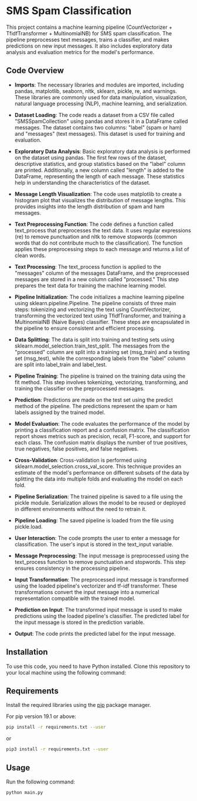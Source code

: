 # SMS Spam Classification

This project contains a machine learning pipeline (CountVectorizer + TfidfTransformer + MultinomialNB) for SMS spam classification. The pipeline preprocesses text messages, trains a classifier, and makes predictions on new input messages. It also includes exploratory data analysis and evaluation metrics for the model's performance.

## Code Overview

- **Imports**: The necessary libraries and modules are imported, including pandas, matplotlib, seaborn, nltk, sklearn, pickle, re, and warnings. These libraries are commonly used for data manipulation, visualization, natural language processing (NLP), machine learning, and serialization.
  
- **Dataset Loading**: The code reads a dataset from a CSV file called "SMSSpamCollection" using pandas and stores it in a DataFrame called messages. The dataset contains two columns: "label" (spam or ham) and "messages" (text messages). This dataset is used for training and evaluation.
  
- **Exploratory Data Analysis**: Basic exploratory data analysis is performed on the dataset using pandas. The first few rows of the dataset, descriptive statistics, and group statistics based on the "label" column are printed. Additionally, a new column called "length" is added to the DataFrame, representing the length of each message. These statistics help in understanding the characteristics of the dataset.

- **Message Length Visualization**: The code uses matplotlib to create a histogram plot that visualizes the distribution of message lengths. This provides insights into the length distribution of spam and ham messages.

- **Text Preprocessing Function**: The code defines a function called text_process that preprocesses the text data. It uses regular expressions (re) to remove punctuation and nltk to remove stopwords (common words that do not contribute much to the classification). The function applies these preprocessing steps to each message and returns a list of clean words.

- **Text Processing**: The text_process function is applied to the "messages" column of the messages DataFrame, and the preprocessed messages are stored in a new column called "processed." This step prepares the text data for training the machine learning model.

- **Pipeline Initialization**: The code initializes a machine learning pipeline using sklearn.pipeline.Pipeline. The pipeline consists of three main steps: tokenizing and vectorizing the text using CountVectorizer, transforming the vectorized text using TfidfTransformer, and training a MultinomialNB (Naive Bayes) classifier. These steps are encapsulated in the pipeline to ensure consistent and efficient processing.

- **Data Splitting**: The data is split into training and testing sets using sklearn.model_selection.train_test_split. The messages from the "processed" column are split into a training set (msg_train) and a testing set (msg_test), while the corresponding labels from the "label" column are split into label_train and label_test.

- **Pipeline Training**: The pipeline is trained on the training data using the fit method. This step involves tokenizing, vectorizing, transforming, and training the classifier on the preprocessed messages.

- **Prediction**: Predictions are made on the test set using the predict method of the pipeline. The predictions represent the spam or ham labels assigned by the trained model.

- **Model Evaluation**: The code evaluates the performance of the model by printing a classification report and a confusion matrix. The classification report shows metrics such as precision, recall, F1-score, and support for each class. The confusion matrix displays the number of true positives, true negatives, false positives, and false negatives.

- **Cross-Validation**: Cross-validation is performed using sklearn.model_selection.cross_val_score. This technique provides an estimate of the model's performance on different subsets of the data by splitting the data into multiple folds and evaluating the model on each fold.

- **Pipeline Serialization**: The trained pipeline is saved to a file using the pickle module. Serialization allows the model to be reused or deployed in different environments without the need to retrain it.

- **Pipeline Loading**: The saved pipeline is loaded from the file using pickle.load.

- **User Interaction**: The code prompts the user to enter a message for classification. The user's input is stored in the text_input variable.

- **Message Preprocessing**: The input message is preprocessed using the text_process function to remove punctuation and stopwords. This step ensures consistency in the processing pipeline.

- **Input Transformation**: The preprocessed input message is transformed using the loaded pipeline's vectorizer and tf-idf transformer. These transformations convert the input message into a numerical representation compatible with the trained model.

- **Prediction on Input**: The transformed input message is used to make predictions using the loaded pipeline's classifier. The predicted label for the input message is stored in the prediction variable.

- **Output**: The code prints the predicted label for the input message.

## Installation

To use this code, you need to have Python installed. Clone this repository to your local machine using the following command:

## Requirements

Install the required libraries using the [pip](https://pip.pypa.io/en/stable/) package manager.

For pip version 19.1 or above:

~~~bash
pip install -r requirements.txt --user
~~~

or

~~~bash
pip3 install -r requirements.txt --user
~~~

## Usage

Run the following command:

~~~bash
python main.py
~~~
